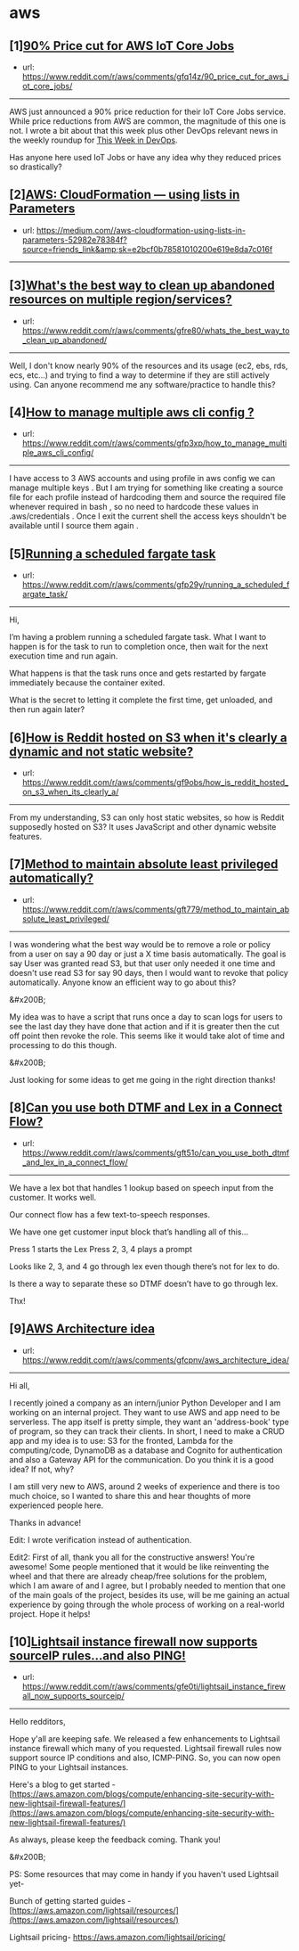 # aws
## [1][90% Price cut for AWS IoT Core Jobs](https://www.reddit.com/r/aws/comments/gfq14z/90_price_cut_for_aws_iot_core_jobs/)
- url: https://www.reddit.com/r/aws/comments/gfq14z/90_price_cut_for_aws_iot_core_jobs/
---
AWS just announced a 90% price reduction for their IoT Core Jobs service. While price reductions from AWS are common, the magnitude of this one is not. I wrote a bit about that this week plus other DevOps relevant news in the weekly roundup for [This Week in DevOps](https://thisweekindevops.com/2020/05/08/weekly-roundup-may-8th-2020/).

Has anyone here used IoT Jobs or have any idea why they reduced prices so drastically?
## [2][AWS: CloudFormation — using lists in Parameters](https://www.reddit.com/r/aws/comments/gfondy/aws_cloudformation_using_lists_in_parameters/)
- url: https://medium.com//aws-cloudformation-using-lists-in-parameters-52982e78384f?source=friends_link&amp;sk=e2bcf0b78581010200e619e8da7c016f
---

## [3][What's the best way to clean up abandoned resources on multiple region/services?](https://www.reddit.com/r/aws/comments/gfre80/whats_the_best_way_to_clean_up_abandoned/)
- url: https://www.reddit.com/r/aws/comments/gfre80/whats_the_best_way_to_clean_up_abandoned/
---
Well, I don't know nearly 90% of the resources and its usage (ec2, ebs, rds, ecs, etc...) and trying to find a way to determine if they are still actively using.
Can anyone recommend me any software/practice to handle this?
## [4][How to manage multiple aws cli config ?](https://www.reddit.com/r/aws/comments/gfp3xp/how_to_manage_multiple_aws_cli_config/)
- url: https://www.reddit.com/r/aws/comments/gfp3xp/how_to_manage_multiple_aws_cli_config/
---
I have access to 3 AWS accounts and using profile in aws config we can manage multiple keys . But I am trying for something like creating a source file for each profile instead of hardcoding them  and source the required file whenever required in bash , so no need to hardcode these values in .aws/credentials . Once I exit the current shell the access keys shouldn't be available until I source them again .
## [5][Running a scheduled fargate task](https://www.reddit.com/r/aws/comments/gfp29y/running_a_scheduled_fargate_task/)
- url: https://www.reddit.com/r/aws/comments/gfp29y/running_a_scheduled_fargate_task/
---
Hi,

I’m having a problem running a scheduled fargate task. What I want to happen is for the task to run to completion once, then wait for the next execution time and run again.

What happens is that the task runs once and gets restarted by fargate immediately because the container exited.

What is the secret to letting it complete the first time, get unloaded, and then run again later?
## [6][How is Reddit hosted on S3 when it's clearly a dynamic and not static website?](https://www.reddit.com/r/aws/comments/gf9obs/how_is_reddit_hosted_on_s3_when_its_clearly_a/)
- url: https://www.reddit.com/r/aws/comments/gf9obs/how_is_reddit_hosted_on_s3_when_its_clearly_a/
---
From my understanding, S3 can only host static websites, so how is Reddit supposedly hosted on S3? It uses JavaScript and other dynamic website features.
## [7][Method to maintain absolute least privileged automatically?](https://www.reddit.com/r/aws/comments/gft779/method_to_maintain_absolute_least_privileged/)
- url: https://www.reddit.com/r/aws/comments/gft779/method_to_maintain_absolute_least_privileged/
---
I was wondering what the best way would be to remove a role or policy from a user on say a 90 day or just a X time basis automatically. The goal is say User was granted read S3, but that user only needed it one time and doesn't use read S3 for say 90 days, then I would want to revoke that policy automatically. Anyone know an efficient way to go about this?

&amp;#x200B;

My idea was to have a script that runs once a day to scan logs for users to see the last day they have done that action and if it is greater then the cut off point then revoke the role. This seems like it would take alot of time and processing to do this though.

&amp;#x200B;

Just looking for some ideas to get me going in the right direction thanks!
## [8][Can you use both DTMF and Lex in a Connect Flow?](https://www.reddit.com/r/aws/comments/gft51o/can_you_use_both_dtmf_and_lex_in_a_connect_flow/)
- url: https://www.reddit.com/r/aws/comments/gft51o/can_you_use_both_dtmf_and_lex_in_a_connect_flow/
---
We have a lex bot that handles 1 lookup based on speech input from the customer. It works well.

Our connect flow has a few text-to-speech responses. 

We have one get customer input block that’s handling all of this... 

Press 1 starts the Lex
Press 2, 3, 4 plays a prompt

Looks like 2, 3, and 4 go through lex even though there’s not for lex to do.

Is there a way to separate these so DTMF doesn’t have to go through lex.

Thx!
## [9][AWS Architecture idea](https://www.reddit.com/r/aws/comments/gfcpnv/aws_architecture_idea/)
- url: https://www.reddit.com/r/aws/comments/gfcpnv/aws_architecture_idea/
---
Hi all,

I recently joined a company as an intern/junior Python Developer and I am working on an internal project. They want to use AWS and app need to be serverless. The app itself is pretty simple, they want an 'address-book' type of program, so they can track their clients. In short, I need to make a CRUD app and my idea is to use: S3 for the fronted, Lambda for the computing/code, DynamoDB as a database and Cognito for authentication and also a Gateway API for the communication. Do you think it is a good idea? If not, why?

I am still very new to AWS, around 2 weeks of experience and there is too much choice, so I wanted to share this and hear thoughts of more experienced people here.

Thanks in advance!

Edit: I wrote verification instead of authentication.

Edit2: First of all, thank you all for the constructive answers! You're awesome! Some people mentioned that it would be like reinventing the wheel and that there are already cheap/free solutions for the problem, which I am aware of and I agree, but I probably needed to mention that one of the main goals of the project, besides its use, will be me gaining an actual experience by going through the whole process of working on a real-world project. Hope it helps!
## [10][Lightsail instance firewall now supports sourceIP rules...and also PING!](https://www.reddit.com/r/aws/comments/gfe0ti/lightsail_instance_firewall_now_supports_sourceip/)
- url: https://www.reddit.com/r/aws/comments/gfe0ti/lightsail_instance_firewall_now_supports_sourceip/
---
Hello redditors,

Hope y'all are keeping safe. We released a few enhancements to Lightsail instance firewall which many of you requested. Lightsail firewall rules now support source IP conditions and also, ICMP-PING. So, you can now open PING to your Lightsail instances.

Here's a blog to get started - [https://aws.amazon.com/blogs/compute/enhancing-site-security-with-new-lightsail-firewall-features/](https://aws.amazon.com/blogs/compute/enhancing-site-security-with-new-lightsail-firewall-features/)

As always, please keep the feedback coming. Thank you! 

&amp;#x200B;

PS: Some resources that may come in handy if you haven't used Lightsail yet-

Bunch of getting started guides - [https://aws.amazon.com/lightsail/resources/](https://aws.amazon.com/lightsail/resources/)

Lightsail pricing- [https://aws.amazon.com/lightsail/pricing/ ](https://aws.amazon.com/lightsail/pricing/)
